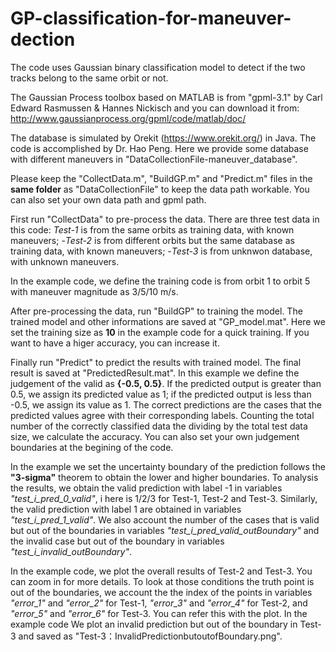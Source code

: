 # GP-classification-for-maneuver-dection
The code uses Gaussian binary classification model to detect if the two tracks belong to the same orbit or not.

The Gaussian Process toolbox based on MATLAB is from "gpml-3.1" by Carl Edward Rasmussen & Hannes Nickisch and you can download it from: http://www.gaussianprocess.org/gpml/code/matlab/doc/

The database is simulated by Orekit (https://www.orekit.org/) in Java. The code is accomplished by Dr. Hao Peng. 
Here we provide some database with different maneuvers in "DataCollectionFile-maneuver_database".

Please keep the "CollectData.m", "BuildGP.m" and "Predict.m" files in the **same folder** as "DataCollectionFile" to keep the data path workable. 
You can also set your own data path and gpml path.

First run "CollectData" to pre-process the data. There are three test data in this code: 
*Test-1* is from the same orbits as training data, with known maneuvers;
-*Test-2* is from different orbits but the same database as training data, with known maneuvers;
-*Test-3* is from unknwon database, with unknown maneuvers.

In the example code, we define the training code is from orbit 1 to orbit 5 with maneuver magnitude as 3/5/10 m/s.

After pre-processing the data, run "BuildGP" to training the model. The trained model and other informations are saved at "GP_model.mat".
Here we set the training size as **10** in the example code for a quick training. If you want to have a higer accuracy, you can increase it.

Finally run "Predict" to predict the results with trained model. The final result is saved at "PredictedResult.mat".
In this example we define the judgement of the valid as **{-0.5, 0.5}**. If the predicted output is greater than 0.5, we assign its predicted value as 1; if the predicted output is less than -0.5, we assign its value as 1. The correct predictions are the cases that the predicted values agree with their corresponding labels. Counting the total number of the correctly classified data the dividing by the total test data size, we calculate the accuracy.
You can also set your own judgement boundaries at the begining of the code.

In the example we set the uncertainty boundary of the prediction follows the **"3-sigma"** theorem to obtain the lower and higher boundaries.
To analysis the results, we obtain the valid prediction with label -1 in variables *"test_i_pred_0_valid"*, i here is 1/2/3 for Test-1, Test-2 and Test-3. Similarly, the valid prediction with label 1 are obtained in variables *"test_i_pred_1_valid"*.
We also account the number of the cases that is valid but out of the boundaries in variables *"test_i_pred_valid_outBoundary"* and the invalid case but out of the boundary in variables *"test_i_invalid_outBoundary"*.

In the example code, we plot the overall results of Test-2 and Test-3. You can zoom in for more details.
To look at those conditions the truth point is out of the boundaries, we account the the index of the points in variables *"error_1"* and *"error_2"* for Test-1, *"error_3"* and *"error_4"* for Test-2, and *"error_5"* and *"error_6"* for Test-3. You can refer this with the plot. 
In the example code We plot an invalid prediction but out of the boundary in Test-3 and saved as "Test-3：InvalidPredictionbutoutofBoundary.png".


